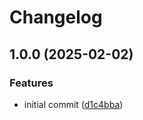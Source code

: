 # Changelog

## 1.0.0 (2025-02-02)


### Features

* initial commit ([d1c4bba](https://github.com/juliaschiller150/react-singleton-context-example-library/commit/d1c4bbabef2b618a32ec230ab90893fcdc3b0807))
